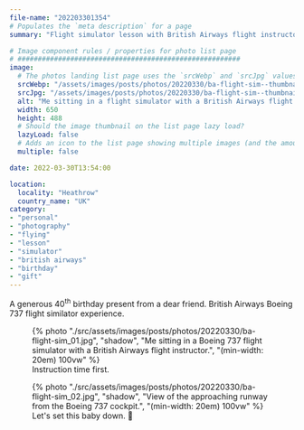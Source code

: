 ```yaml
---
file-name: "202203301354"
# Populates the `meta description` for a page
summary: "Flight simulator lesson with British Airways flight instructor."

# Image component rules / properties for photo list page
# #######################################################
image:
  # The photos landing list page uses the `srcWebp` and `srcJpg` values
  srcWebp: "/assets/images/posts/photos/20220330/ba-flight-sim--thumbnail.webp"
  srcJpg: "/assets/images/posts/photos/20220330/ba-flight-sim--thumbnail.jpg"
  alt: "Me sitting in a flight simulator with a British Airways flight instructor"
  width: 650
  height: 488
  # Should the image thumbnail on the list page lazy load?
  lazyLoad: false
  # Adds an icon to the list page showing multiple images (and the amount) available to view on the post page
  multiple: false

date: 2022-03-30T13:54:00

location:
  locality: "Heathrow"
  country_name: "UK"
category:
- "personal"
- "photography"
- "flying"
- "lesson"
- "simulator"
- "british airways"
- "birthday"
- "gift"
---
```


A generous 40<sup>th</sup> birthday present from a dear friend. British Airways Boeing 737 flight similator experience.

<figure class="flow">
{% photo "./src/assets/images/posts/photos/20220330/ba-flight-sim_01.jpg", "shadow", "Me sitting in a Boeing 737 flight simulator with a British Airways flight instructor.", "(min-width: 20em) 100vw" %}
<figcaption>Instruction time first.</figcaption>
</figure>

<figure class="flow">
{% photo "./src/assets/images/posts/photos/20220330/ba-flight-sim_02.jpg", "shadow", "View of the approaching runway from the Boeing 737 cockpit.", "(min-width: 20em) 100vw" %}
<figcaption>Let's set this baby down. 😬</figcaption>
</figure>
